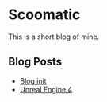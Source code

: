# Scoomatic

This is a short blog of mine.

## Blog Posts

* [Blog init](_posts/2019-10-24-ErsterPost.md)
* [Unreal Engine 4](_posts/2019-10-25-UnrealEngine)
